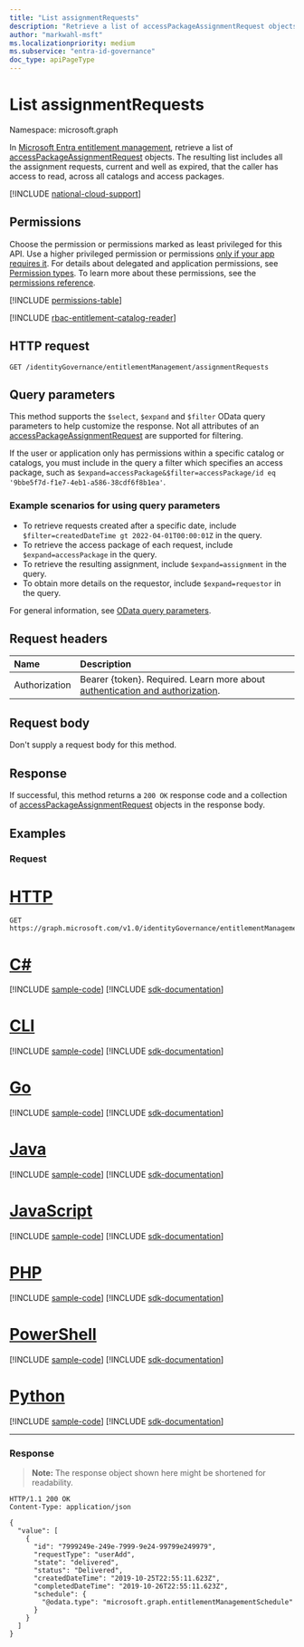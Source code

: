 ```yaml
---
title: "List assignmentRequests"
description: "Retrieve a list of accessPackageAssignmentRequest objects."
author: "markwahl-msft"
ms.localizationpriority: medium
ms.subservice: "entra-id-governance"
doc_type: apiPageType
---
```


# List assignmentRequests

Namespace: microsoft.graph

In [Microsoft Entra entitlement management](../resources/entitlementmanagement-overview.md), retrieve a list of [accessPackageAssignmentRequest](../resources/accesspackageassignmentrequest.md) objects.  The resulting list includes all the assignment requests, current and well as expired, that the caller has access to read, across all catalogs and access packages.

[!INCLUDE [national-cloud-support](../../includes/all-clouds.md)]

## Permissions

Choose the permission or permissions marked as least privileged for this API. Use a higher privileged permission or permissions [only if your app requires it](/graph/permissions-overview#best-practices-for-using-microsoft-graph-permissions). For details about delegated and application permissions, see [Permission types](/graph/permissions-overview#permission-types). To learn more about these permissions, see the [permissions reference](/graph/permissions-reference).

<!-- { "blockType": "permissions", "name": "entitlementmanagement_list_assignmentrequests" } -->
[!INCLUDE [permissions-table](../includes/permissions/entitlementmanagement-list-assignmentrequests-permissions.md)]

[!INCLUDE [rbac-entitlement-catalog-reader](../includes/rbac-for-apis/rbac-entitlement-management-catalog-reader-apis-read.md)]

## HTTP request

<!-- {
  "blockType": "ignored"
}
-->
``` http
GET /identityGovernance/entitlementManagement/assignmentRequests
```

## Query parameters

This method supports the `$select`, `$expand` and `$filter` OData query parameters to help customize the response.  Not all attributes of an [accessPackageAssignmentRequest](../resources/accesspackageassignmentrequest.md) are supported for filtering.

If the user or application only has permissions within a specific catalog or catalogs, you must include in the query a filter which specifies an access package, such as `$expand=accessPackage&$filter=accessPackage/id eq '9bbe5f7d-f1e7-4eb1-a586-38cdf6f8b1ea'`.

### Example scenarios for using query parameters

- To retrieve requests created after a specific date, include `$filter=createdDateTime gt 2022-04-01T00:00:01Z` in the query.
- To retrieve the access package of each request, include `$expand=accessPackage` in the query.
- To retrieve the resulting assignment, include `$expand=assignment` in the query.
- To obtain more details on the requestor, include `$expand=requestor` in the query.

For general information, see [OData query parameters](/graph/query-parameters).

## Request headers

| Name      |Description|
|:----------|:----------|
|Authorization|Bearer {token}. Required. Learn more about [authentication and authorization](/graph/auth/auth-concepts).|

## Request body
Don't supply a request body for this method.

## Response

If successful, this method returns a `200 OK` response code and a collection of [accessPackageAssignmentRequest](../resources/accesspackageassignmentrequest.md) objects in the response body.

## Examples

### Request

# [HTTP](#tab/http)
<!-- {
  "blockType": "request",
  "name": "list_accesspackageassignmentrequest"
}
-->
``` http
GET https://graph.microsoft.com/v1.0/identityGovernance/entitlementManagement/assignmentRequests
```

# [C#](#tab/csharp)
[!INCLUDE [sample-code](../includes/snippets/csharp/list-accesspackageassignmentrequest-csharp-snippets.md)]
[!INCLUDE [sdk-documentation](../includes/snippets/snippets-sdk-documentation-link.md)]

# [CLI](#tab/cli)
[!INCLUDE [sample-code](../includes/snippets/cli/list-accesspackageassignmentrequest-cli-snippets.md)]
[!INCLUDE [sdk-documentation](../includes/snippets/snippets-sdk-documentation-link.md)]

# [Go](#tab/go)
[!INCLUDE [sample-code](../includes/snippets/go/list-accesspackageassignmentrequest-go-snippets.md)]
[!INCLUDE [sdk-documentation](../includes/snippets/snippets-sdk-documentation-link.md)]

# [Java](#tab/java)
[!INCLUDE [sample-code](../includes/snippets/java/list-accesspackageassignmentrequest-java-snippets.md)]
[!INCLUDE [sdk-documentation](../includes/snippets/snippets-sdk-documentation-link.md)]

# [JavaScript](#tab/javascript)
[!INCLUDE [sample-code](../includes/snippets/javascript/list-accesspackageassignmentrequest-javascript-snippets.md)]
[!INCLUDE [sdk-documentation](../includes/snippets/snippets-sdk-documentation-link.md)]

# [PHP](#tab/php)
[!INCLUDE [sample-code](../includes/snippets/php/list-accesspackageassignmentrequest-php-snippets.md)]
[!INCLUDE [sdk-documentation](../includes/snippets/snippets-sdk-documentation-link.md)]

# [PowerShell](#tab/powershell)
[!INCLUDE [sample-code](../includes/snippets/powershell/list-accesspackageassignmentrequest-powershell-snippets.md)]
[!INCLUDE [sdk-documentation](../includes/snippets/snippets-sdk-documentation-link.md)]

# [Python](#tab/python)
[!INCLUDE [sample-code](../includes/snippets/python/list-accesspackageassignmentrequest-python-snippets.md)]
[!INCLUDE [sdk-documentation](../includes/snippets/snippets-sdk-documentation-link.md)]

---

### Response
>**Note:** The response object shown here might be shortened for readability.
<!-- {
  "blockType": "response",
  "truncated": true,
  "@odata.type": "Collection(microsoft.graph.accessPackageAssignmentRequest)"
}
-->
``` http
HTTP/1.1 200 OK
Content-Type: application/json

{
  "value": [
    {
      "id": "7999249e-249e-7999-9e24-99799e249979",
      "requestType": "userAdd",
      "state": "delivered",
      "status": "Delivered",
      "createdDateTime": "2019-10-25T22:55:11.623Z",
      "completedDateTime": "2019-10-26T22:55:11.623Z",
      "schedule": {
        "@odata.type": "microsoft.graph.entitlementManagementSchedule"
      }
    }
  ]
}
```
